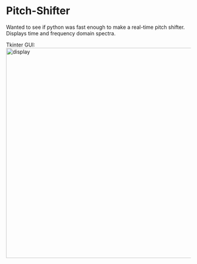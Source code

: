 # Pitch-Shifter
Wanted to see if python was fast enough to make a real-time pitch shifter. Displays time and frequency domain spectra.  

Tkinter GUI:
<img width="572" alt="display" src="https://user-images.githubusercontent.com/69221376/150439516-c23d49b5-ba3a-4739-8874-6e7a1a912137.png">
